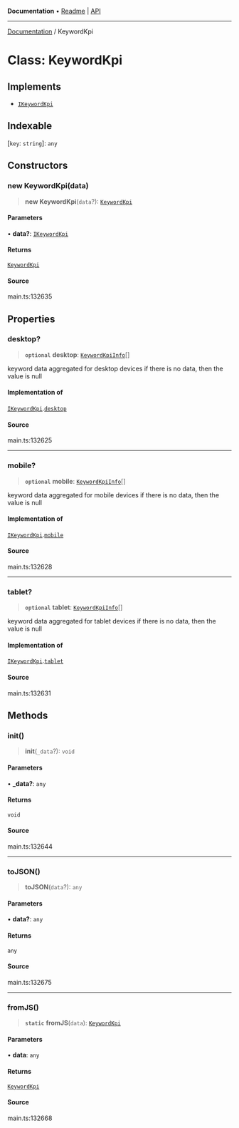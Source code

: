 **Documentation** • [Readme](../README.md) \| [API](../globals.md)

***

[Documentation](../README.md) / KeywordKpi

# Class: KeywordKpi

## Implements

- [`IKeywordKpi`](../interfaces/IKeywordKpi.md)

## Indexable

 \[`key`: `string`\]: `any`

## Constructors

### new KeywordKpi(data)

> **new KeywordKpi**(`data`?): [`KeywordKpi`](KeywordKpi.md)

#### Parameters

• **data?**: [`IKeywordKpi`](../interfaces/IKeywordKpi.md)

#### Returns

[`KeywordKpi`](KeywordKpi.md)

#### Source

main.ts:132635

## Properties

### desktop?

> **`optional`** **desktop**: [`KeywordKpiInfo`](KeywordKpiInfo.md)[]

keyword data aggregated for desktop devices
if there is no data, then the value is null

#### Implementation of

[`IKeywordKpi`](../interfaces/IKeywordKpi.md).[`desktop`](../interfaces/IKeywordKpi.md#desktop)

#### Source

main.ts:132625

***

### mobile?

> **`optional`** **mobile**: [`KeywordKpiInfo`](KeywordKpiInfo.md)[]

keyword data aggregated for mobile devices
if there is no data, then the value is null

#### Implementation of

[`IKeywordKpi`](../interfaces/IKeywordKpi.md).[`mobile`](../interfaces/IKeywordKpi.md#mobile)

#### Source

main.ts:132628

***

### tablet?

> **`optional`** **tablet**: [`KeywordKpiInfo`](KeywordKpiInfo.md)[]

keyword data aggregated for tablet devices
if there is no data, then the value is null

#### Implementation of

[`IKeywordKpi`](../interfaces/IKeywordKpi.md).[`tablet`](../interfaces/IKeywordKpi.md#tablet)

#### Source

main.ts:132631

## Methods

### init()

> **init**(`_data`?): `void`

#### Parameters

• **\_data?**: `any`

#### Returns

`void`

#### Source

main.ts:132644

***

### toJSON()

> **toJSON**(`data`?): `any`

#### Parameters

• **data?**: `any`

#### Returns

`any`

#### Source

main.ts:132675

***

### fromJS()

> **`static`** **fromJS**(`data`): [`KeywordKpi`](KeywordKpi.md)

#### Parameters

• **data**: `any`

#### Returns

[`KeywordKpi`](KeywordKpi.md)

#### Source

main.ts:132668
